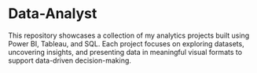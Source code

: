 # Data-Analyst
This repository showcases a collection of my analytics projects built using Power BI, Tableau, and SQL. Each project focuses on exploring datasets, uncovering insights, and presenting data in meaningful visual formats to support data-driven decision-making.

